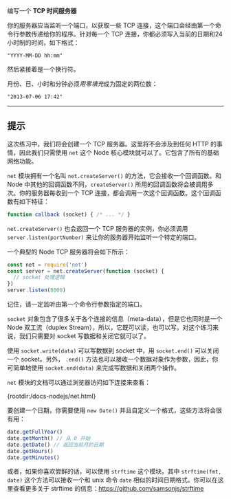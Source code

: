 编写一个 **TCP 时间服务器**

你的服务器应当监听一个端口，以获取一些 TCP 连接，这个端口会经由第一个命令行参数传递给你的程序。针对每一个 TCP 连接，你都必须写入当前的日期和24小时制的时间，如下格式：

```
"YYYY-MM-DD hh:mm"
```

然后紧接着是一个换行符。

月份、日、小时和分钟必须*用零填充*成为固定的两位数：

```
"2013-07-06 17:42"
```

----------------------------------------------------------------------
## 提示

这次练习中，我们将会创建一个 TCP 服务器。这里将不会涉及到任何 HTTP 的事情，因此我们只需使用 `net` 这个 Node 核心模块就可以了。它包含了所有的基础网络功能。

`net` 模块拥有一个名叫 `net.createServer()` 的方法，它会接收一个回调函数。和 Node 中其他的回调函数不同，`createServer()` 所用的回调函数将会被调用多次。你的服务器每收到一个 TCP 连接，都会调用一次这个回调函数。这个回调函数有如下特征：

```js
function callback (socket) { /* ... */ }
```

`net.createServer()` 也会返回一个 TCP 服务器的实例，你必须调用 `server.listen(portNumber)` 来让你的服务器开始监听一个特定的端口。

一个典型的 Node TCP 服务器将会如下所示：

```js
const net = require('net')
const server = net.createServer(function (socket) {
  // socket 处理逻辑
})
server.listen(8000)
```

记住，请一定监听由第一个命令行参数指定的端口。

`socket` 对象包含了很多关于各个连接的信息（meta-data），但是它也同时是一个 Node 双工流（duplex Stream），所以，它既可以读，也可以写。对这个练习来说，我们只需要对 socket 写数据和关闭它就可以了。

使用  `socket.write(data)` 可以写数据到 socket 中，用  `socket.end()` 可以关闭一个 socket。另外， `.end()` 方法也可以接收一个数据对象作为参数，因此，你可简单地使用 `socket.end(data)` 来完成写数据和关闭两个操作。

`net` 模块的文档可以通过浏览器访问如下连接来查看：

  {rootdir:/docs-nodejs/net.html}

要创建一个日期，你需要使用 `new Date()` 并且自定义一个格式，这些方法将会很有用：

```js
date.getFullYear()
date.getMonth() // 从 0 开始
date.getDate() // 返回当前月的日期
date.getHours()
date.getMinutes()
```

或者，如果你喜欢尝鲜的话，可以使用  `strftime` 这个模块。其中 `strftime(fmt, date)` 这个方法可以接收一个和 unix 命令 `date` 相似的时间日期格式。你可以在这里查看更多关于 strftime 的信息：https://github.com/samsonjs/strftime
